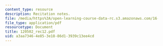 ```yaml
---
content_type: resource
description: Recitation notes.
file: /media/https%3A/open-learning-course-data-rc.s3.amazonaws.com/16-050-thermal-energy-fall-2002/a3aa73464e853e1886d13939c13ee4cd_120502_rec12.pdf
file_type: application/pdf
resourcetype: Document
title: 120502_rec12.pdf
uid: a3aa7346-4e85-3e18-86d1-3939c13ee4cd
---
```

